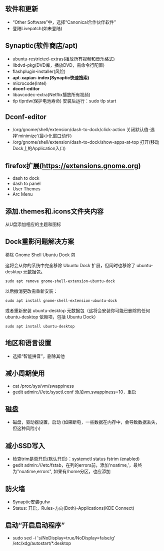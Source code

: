 ## 软件和更新
- “Other Software”中，选择“Canonical合作伙伴软件”
- 登陆Livepatch(如未登陆)

## Synaptic(软件商店/apt)
- ubuntu-restricted-extras(播放所有视频和音乐格式)
- libdvd-pkg(DVD库，播放DVD，需命令行配置)
- flashplugin-installer(风险)
- **apt-xapian-index(Synaptic快速搜索)**
- microcode(Intel)
- **dconf-editor**
- libavcodec-extra(Netflix播放所有视频)
- tlp tlprdw(保护电池寿命) 安装后运行：sudo tlp start

## Dconf-editor
- /org/gnome/shell/extension/dash-to-dock/click-action 关闭默认值-选择'minimize'(最小化窗口动作)
- /org/gnome/shell/extension/dash-to-dock/show-apps-at-top 打开(移动Dock上的Application入口)

## firefox扩展(https://extensions.gnome.org)
- dash to dock
- dash to panel
- User Themes
- Arc Menu

## 添加.themes和.icons文件夹内容
从U盘添加相应的主题和图标

## Dock重影问题解决方案
移除 Gnome Shell Ubuntu Dock 包

这将会从你的系统中完全移除 Ubuntu Dock 扩展，但同时也移除了 ubuntu-desktop 元数据包。
```
sudo apt remove gnome-shell-extension-ubuntu-dock
```

以后撤消更改需重新安装：
```
sudo apt install gnome-shell-extension-ubuntu-dock
```
或者重新安装 ubuntu-desktop 元数据包（这将会安装你可能已删除的任何 ubuntu-desktop 依赖项，包括 Ubuntu Dock）
```
sudo apt install ubuntu-desktop
```

## 地区和语言设置
- 选择“智能拼音”，删除其他






## 减小周期使用
- cat /proc/sys/vm/swappiness
- gedit admin:///etc/sysctl.conf 添加vm.swappiness=10，重启

## 磁盘
- 磁盘，驱动器设置，启动
(如果断电，一些数据在内存中，会导致数据丢失，但这种风险小)

## 减小SSD写入
- 检查trim是否开启(默认开启)：systemctl status fstrim  (enabled)
- gedit admin:///etc/fstab，在<pass>列的errors前，添加'noatime,'，最终为"noatime,errors", 如果有/home分区，也应添加

## 防火墙
- Synaptic安装gufw
- Status: 开启，Rules-方向(Both)-Applications(KDE Connect)

## 启动“开启启动程序”
- sudo sed -i 's/NoDisplay=true/NoDisplay=false/g' /etc/xdg/autostart/*.desktop

